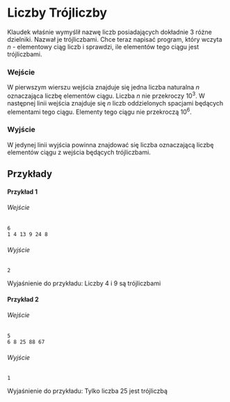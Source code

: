# Liczby Trójliczby

Klaudek właśnie wymyślił nazwę liczb posiadających dokładnie 3 różne dzielniki. Nazwał je trójliczbami. Chce teraz napisać program, który wczyta $n$ - elementowy ciąg liczb i sprawdzi, ile elementów tego ciągu jest trójliczbami. 

### Wejście

W pierwszym wierszu wejścia znajduje się jedna liczba naturalna $n$ oznaczająca liczbę elementów ciągu. Liczba $n$ nie przekroczy $10^3$. W następnej linii wejścia znajduje się $n$ liczb oddzielonych spacjami będących elementami tego ciągu. Elementy tego ciągu nie przekroczą $10^6$.

### Wyjście

W jedynej linii wyjścia powinna znajdować się liczba oznaczającą liczbę elementów ciągu z wejścia będących trójliczbami.

## Przykłady


#### Przykład 1


###### Wejście

```
6
1 4 13 9 24 8
```

###### Wyjście

```
2
```
Wyjaśnienie do przykładu: Liczby 4 i 9 są trójliczbami

#### Przykład 2


###### Wejście

```
5
6 8 25 88 67
```

###### Wyjście

```
1
```
Wyjaśnienie do przykładu: Tylko liczba 25 jest trójliczbą